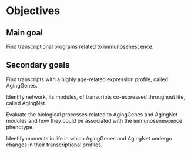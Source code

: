 # Objectives

## Main goal

Find transcriptional programs related to immunosenescence.

## Secondary goals

Find transcripts with a highly age-related expression profile, called AgingGenes.

Identify network, its modules, of transcripts co-expressed throughout life, called AgingNet.

Evaluate the biological processes related to AgingGenes and AgingNet modules and how they could be associated with the immunosenescence phenotype.

Identify moments in life in which AgingGenes and AgingNet undergo changes in their transcriptional profiles.


